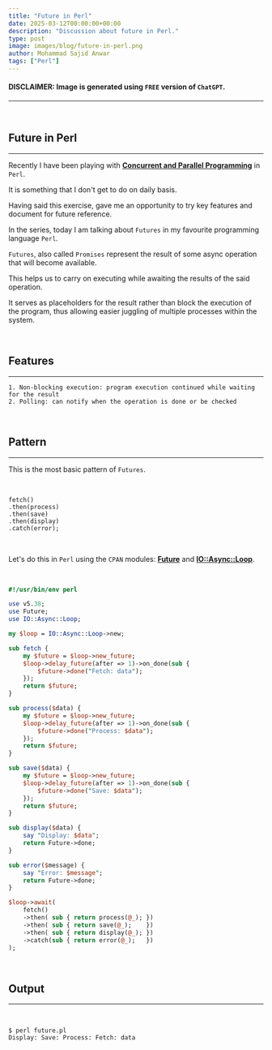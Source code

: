 ```yaml
---
title: "Future in Perl"
date: 2025-03-12T00:00:00+00:00
description: "Discussion about future in Perl."
type: post
image: images/blog/future-in-perl.png
author: Mohammad Sajid Anwar
tags: ["Perl"]
---
```


#### **DISCLAIMER:** Image is generated using `FREE` version of `ChatGPT`.
***

<br>

## Future in Perl
***

Recently I have been playing with [**Concurrent and Parallel Programming**](https://github.com/manwar/Concurrent-Parallel-Programming) in `Perl`.

It is something that I don't get to do on daily basis.

Having said this exercise, gave me an opportunity to try key features and document for future reference.

In the series, today I am talking about `Futures` in my favourite programming language `Perl`.

`Futures`, also called `Promises` represent the result of some async operation that will become available.

This helps us to carry on executing while awaiting the results of the said operation.

It serves as placeholders for the result rather than block the execution of the program, thus allowing easier juggling of multiple processes within the system.

<br>

## Features
***

    1. Non-blocking execution: program execution continued while waiting for the result
    2. Polling: can notify when the operation is done or be checked

<br>

## Pattern
***

This is the most basic pattern of `Futures`.

<br>

    fetch()
    .then(process)
    .then(save)
    .then(display)
    .catch(error);

<br>

Let's do this in `Perl` using the `CPAN` modules: [**Future**](https://metacpan.org/pod/Future) and [**IO::Async::Loop**](https://metacpan.org/pod/IO::Async::Loop).

<br>

```perl
#!/usr/bin/env perl

use v5.38;
use Future;
use IO::Async::Loop;

my $loop = IO::Async::Loop->new;

sub fetch {
    my $future = $loop->new_future;
    $loop->delay_future(after => 1)->on_done(sub {
        $future->done("Fetch: data");
    });
    return $future;
}

sub process($data) {
    my $future = $loop->new_future;
    $loop->delay_future(after => 1)->on_done(sub {
        $future->done("Process: $data");
    });
    return $future;
}

sub save($data) {
    my $future = $loop->new_future;
    $loop->delay_future(after => 1)->on_done(sub {
        $future->done("Save: $data");
    });
    return $future;
}

sub display($data) {
    say "Display: $data";
    return Future->done;
}

sub error($message) {
    say "Error: $message";
    return Future->done;
}

$loop->await(
    fetch()
    ->then( sub { return process(@_); })
    ->then( sub { return save(@_);    })
    ->then( sub { return display(@_); })
    ->catch(sub { return error(@_);   })
);
```

<br>

## Output
***

<br>

    $ perl future.pl
    Display: Save: Process: Fetch: data
